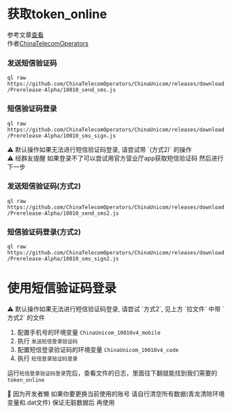 # 获取token_online
参考文章[查看](https://chinatelecomoperators.notion.site/chinatelecomoperators/ChinaUnicom-5959008dfc2a477baf90471682f770fd)   
作者[ChinaTelecomOperators](https://github.com/ChinaTelecomOperators/ChinaUnicom)   

### 发送短信验证码

`ql raw https://github.com/ChinaTelecomOperators/ChinaUnicom/releases/download/Prerelease-Alpha/10010_send_sms.js`

### 短信验证码登录

`ql raw https://github.com/ChinaTelecomOperators/ChinaUnicom/releases/download/Prerelease-Alpha/10010_sms_sign.js`

<aside>
⚠️ 默认操作如果无法进行短信验证码登录, 请尝试带 `(方式2)` 的操作

</aside>

<aside>
⚠️ 经群友提醒 如果登录不了可以尝试用官方营业厅app获取短信验证码 然后进行下一步

</aside>

### 发送短信验证码(方式2)

`ql raw https://github.com/ChinaTelecomOperators/ChinaUnicom/releases/download/Prerelease-Alpha/10010_send_sms2.js`

### 短信验证码登录(方式2)

`ql raw https://github.com/ChinaTelecomOperators/ChinaUnicom/releases/download/Prerelease-Alpha/10010_sms_sign2.js`   


# 使用短信验证码登录

<aside>
⚠️ 默认操作如果无法进行短信验证码登录, 请尝试 `方式2`, 见上方 `拉文件` 中带 `方式2` 的文件

</aside>

1. 配置手机号的环境变量 `ChinaUnicom_10010v4_mobile`
2. 执行 `发送短信登录验证码`
3. 配置短信登录验证码的环境变量 `ChinaUnicom_10010v4_code`
4. 执行 `短信登录验证码登录`

运行`短信登录验证码登录`完后，查看文件的日志，里面往下翻就能找到我们需要的`token_online`

<aside>
🤔 因为开发者懒 如果你要更换当前使用的账号 请自行清空所有数据(青龙清除环境变量和.dat文件) 保证无脏数据后 再使用

</aside>
